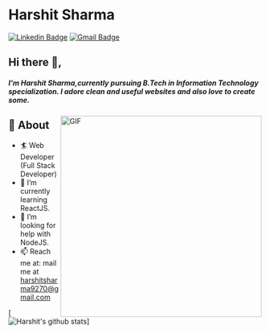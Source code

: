 # Harshit Sharma
[![Linkedin Badge](https://img.shields.io/badge/me-harshit-30302f?style=flat&logo=linkedin)](https://www.linkedin.com/in/harshit-sharma-945i/)
[![Gmail Badge](https://img.shields.io/badge/harshitsharma9270@gmail.com-30302f?style=flat&logo=Gmail&logoColor=white)](mailto:harshitsharma9270@gmail.com)

## Hi there 👋,           
##### I'm Harshit Sharma,currently pursuing B.Tech in Information Technology specialization. I adore clean and useful websites and also love to create some. 
<img align="right" alt="GIF" src="https://media.giphy.com/media/Y4ak9Ki2GZCbJxAnJD/giphy.gif" width="400px" />

## 🧐 About
- 🏄‍ Web Developer (Full Stack Developer)
- 🌱 I’m currently learning ReactJS.
- 🤔 I’m looking for help with NodeJS.
- 📫 Reach me at: mail me at [harshitsharma9270@gmail.com](mailto:harshitsharma9270@gmail.com)

[![Harshit's github stats](https://github-readme-stats.vercel.app/api?username=me-harshit&show_icons=true)]





